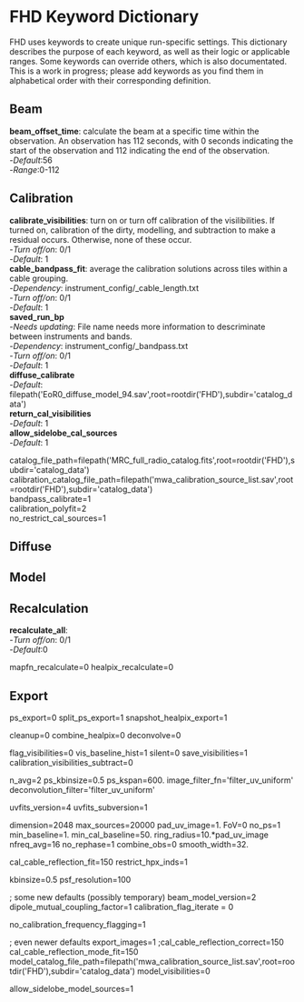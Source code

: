 # FHD Keyword Dictionary
FHD uses keywords to create unique run-specific settings. This dictionary describes the purpose of each keyword, as well as their logic or applicable ranges. Some keywords can override others, which is also documentated.  This is a work in progress; please add keywords as you find them in alphabetical order with their corresponding definition.

## Beam

**beam_offset_time**: calculate the beam at a specific time within the observation. An observation has 112 seconds, with 0 seconds indicating the start of the observation and 112 indicating the end of the observation. <br />
  -*Default*:56 <br />
  -*Range*:0-112 <br />

## Calibration

**calibrate_visibilities**: turn on or turn off calibration of the visilibilities. If turned on, calibration of the dirty, modelling, and subtraction to make a residual occurs. Otherwise, none of these occur. <br />
  -*Turn off/on*: 0/1 <br />
  -*Default*: 1 <br />
**cable_bandpass_fit**: average the calibration solutions across tiles within a cable grouping. <br />
  -*Dependency*: instrument_config/<instrument>_cable_length.txt <br />
  -*Turn off/on*: 0/1 <br />
  -*Default*: 1 <br />
**saved_run_bp** <br />
  -*Needs updating*: File name needs more information to descriminate between instruments and bands. <br />
  -*Dependency*: instrument_config/<pointing number>_bandpass.txt <br />
  -*Turn off/on*: 0/1 <br />
  -*Default*: 1 <br />
**diffuse_calibrate** <br />
  -*Default*: filepath('EoR0_diffuse_model_94.sav',root=rootdir('FHD'),subdir='catalog_data') <br />
**return_cal_visibilities** <br />
  -*Default*: 1 <br />
**allow_sidelobe_cal_sources** <br />
  -*Default*: 1 <br />

catalog_file_path=filepath('MRC_full_radio_catalog.fits',root=rootdir('FHD'),subdir='catalog_data') <br />
calibration_catalog_file_path=filepath('mwa_calibration_source_list.sav',root=rootdir('FHD'),subdir='catalog_data') <br />
bandpass_calibrate=1 <br />
calibration_polyfit=2 <br />
no_restrict_cal_sources=1 <br /> 

## Diffuse

## Model

## Recalculation

**recalculate_all**: <br />
  -*Turn off/on*: 0/1 <br />
  -*Default*:0 <br />

mapfn_recalculate=0
healpix_recalculate=0

## Export

ps_export=0
split_ps_export=1
snapshot_healpix_export=1

cleanup=0
combine_healpix=0
deconvolve=0

flag_visibilities=0
vis_baseline_hist=1
silent=0
save_visibilities=1
calibration_visibilities_subtract=0

n_avg=2
ps_kbinsize=0.5
ps_kspan=600.
image_filter_fn='filter_uv_uniform'
deconvolution_filter='filter_uv_uniform'

uvfits_version=4
uvfits_subversion=1


dimension=2048
max_sources=20000
pad_uv_image=1.
FoV=0
no_ps=1
min_baseline=1.
min_cal_baseline=50.
ring_radius=10.*pad_uv_image
nfreq_avg=16
no_rephase=1
combine_obs=0
smooth_width=32.

cal_cable_reflection_fit=150
restrict_hpx_inds=1

kbinsize=0.5
psf_resolution=100

; some new defaults (possibly temporary)
beam_model_version=2
dipole_mutual_coupling_factor=1
calibration_flag_iterate = 0

no_calibration_frequency_flagging=1

; even newer defaults
export_images=1
;cal_cable_reflection_correct=150
cal_cable_reflection_mode_fit=150
model_catalog_file_path=filepath('mwa_calibration_source_list.sav',root=rootdir('FHD'),subdir='catalog_data')
model_visibilities=0

allow_sidelobe_model_sources=1
